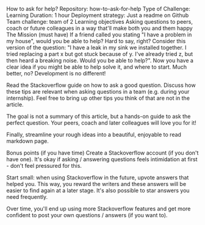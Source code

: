 How to ask for help?
Repository: how-to-ask-for-help
Type of Challenge: Learning
Duration: 1 hour
Deployment strategy: Just a readme on Github
Team challenge: team of 2
Learning objectives
Asking questions to peers, coach or future colleagues in a way that'll make both you and them happy
The Mission (must have)
If a friend called you stating "I have a problem in my house", would you be able to help? Hard to say, right? Consider this version of the question: "I have a leak in my sink we installed together. I tried replacing a part x but got stuck because of y. I've already tried z, but then heard a breaking noise. Would you be able to help?". Now you have a clear idea if you might be able to help solve it, and where to start. Much better, no? Development is no different!

Read the Stackoverflow guide on how to ask a good question. Discuss how these tips are relevant when asking questions in a team (e.g. during your internship). Feel free to bring up other tips you think of that are not in the article.

The goal is not a summary of this article, but a hands-on guide to ask the perfect question. Your peers, coach and later colleagues will love you for it!

Finally, streamline your rough ideas into a beautiful, enjoyable to read markdown page.

Bonus points (if you have time)
Create a Stackoverflow account (if you don't have one). It's okay if asking / answering questions feels intimidation at first - don't feel pressured for this.

Start small: when using Stackoverflow in the future, upvote answers that helped you. This way, you reward the writers and these answers will be easier to find again at a later stage. It's also possible to star answers you need frequently.

Over time, you'll end up using more Stackoverflow features and get more confident to post your own questions / answers (if you want to).
